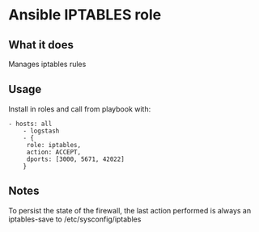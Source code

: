 # Ansible IPTABLES role

## What it does
Manages iptables rules

## Usage
Install in roles and call from playbook with:

```
- hosts: all
    - logstash
    - {
     role: iptables,
     action: ACCEPT,
     dports: [3000, 5671, 42022]
    }
```

## Notes
To persist the state of the firewall, the last action performed is always
an iptables-save to /etc/sysconfig/iptables
